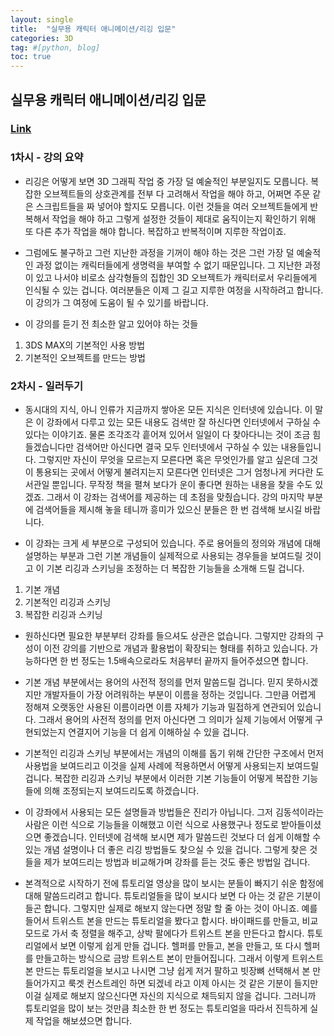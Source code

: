 ```yaml
---
layout: single
title:  "실무용 캐릭터 애니메이션/리깅 입문"
categories: 3D
tag: #[python, blog] 
toc: true
---
```


## 실무용 캐릭터 애니메이션/리깅 입문 
### [Link](https://coloso.co.kr/products/gameanimationrigging-class)
### 1차시 - 강의 요약

- 리깅은 어떻게 보면 3D 그래픽 작업 중 가장 덜 예술적인 부분일지도 모릅니다. 복잡한 오브젝트들의 상호관계를 전부 다 고려해서 작업을 해야 하고, 어쩌면 주문 같은 스크립트들을 짜 넣어야 할지도 모릅니다. 이런 것들을 여러 오브젝트들에게 반복해서 작업을 해야 하고 그렇게 설정한 것들이 제대로 움직이는지 확인하기 위해 또 다른 추가 작업을 해야 합니다. 복잡하고 반복적이며 지루한 작업이죠. 

- 그럼에도 불구하고 그런 지난한 과정을 기꺼이 해야 하는 것은 그런 가장 덜 예술적인 과정 없이는 캐릭터들에게 생명력을 부여할 수 없기 때문입니다. 그 지난한 과정이 있고 나서야 비로소 삼각형들의 집합인 3D 오브젝트가 캐릭터로서 우리들에게 인식될 수 있는 겁니다. 여러분들은 이제 그 길고 지루한 여정을 시작하려고 합니다. 이 강의가 그 여정에 도움이 될 수 있기를 바랍니다.   

- 이 강의를 듣기 전 최소한 알고 있어야 하는 것들   
1) 3DS MAX의 기본적인 사용 방법   
2) 기본적인 오브젝트를 만드는 방법   

### 2차시 - 일러두기

- 동시대의 지식, 아니 인류가 지금까지 쌓아온 모든 지식은 인터넷에 있습니다. 이 말은 이 강좌에서 다루고 있는 모든 내용도 검색만 잘 하신다면 인터넷에서 구하실 수 있다는 이야기죠. 물론 조각조각 흩어져 있어서 일일이 다 찾아다니는 것이 조금 힘들겠습니다만 검색어만 아신다면 결국 모두 인터넷에서 구하실 수 있는 내용들입니다.   그렇지만 자신이 무엇을 모르는지 모른다면 혹은 무엇인가를 알고 싶은데 그것이 통용되는 곳에서 어떻게 불려지는지 모른다면 인터넷은 그거 엄청나게 커다란 도서관일 뿐입니다. 무작정 책을 펼쳐 보다가 운이 좋다면 원하는 내용을 찾을 수도 있겠죠.   그래서 이 강좌는 검색어를 제공하는 데 초점을 맞췄습니다. 강의 마지막 부분에 검색어들을 제시해 놓을 테니까 흥미가 있으신 분들은 한 번 검색해 보시길 바랍니다.

- 이 강좌는 크게 세 부분으로 구성되어 있습니다. 주로 용어들의 정의와 개념에 대해 설명하는 부분과 그런 기본 개념들이 실제적으로 사용되는 경우들을 보여드릴 것이고 이 기본 리깅과 스키닝을 조정하는 더 복잡한 기능들을 소개해 드릴 겁니다.   
1) 기본 개념   
2) 기본적인 리깅과 스키닝   
3) 복잡한 리깅과 스키닝   

- 원하신다면 필요한 부분부터 강좌를 들으셔도 상관은 없습니다. 그렇지만 강좌의 구성이 이전 강의를 기반으로 개념과 활용법이 확장되는 형태를 취하고 있습니다. 가능하다면 한 번 정도는 1.5배속으로라도 처음부터 끝까지 들어주셨으면 합니다.

- 기본 개념 부분에서는 용어의 사전적 정의를 먼저 말씀드릴 겁니다. 믿지 못하시겠지만 개발자들이 가장 어려워하는 부분이 이름을 정하는 것입니다. 그만큼 어렵게 정해져 오랫동안 사용된 이름이라면 이름 자체가 기능과 밀접하게 연관되어 있습니다.   그래서 용어의 사전적 정의를 먼저 아신다면 그 의미가 실제 기능에서 어떻게 구현되었는지 연결지어 기능을 더 쉽게 이해하실 수 있을 겁니다.

- 기본적인 리깅과 스키닝 부분에서는 개념의 이해를 돕기 위해 간단한 구조에서 먼저 사용법을 보여드리고 이것을 실제 사례에 적용하면서 어떻게 사용되는지 보여드릴 겁니다. 복잡한 리깅과 스키닝 부분에서 이러한 기본 기능들이 어떻게 복잡한 기능들에 의해 조정되는지 보여드리도록 하겠습니다. 

- 이 강좌에서 사용되는 모든 설명들과 방법들은 진리가 아닙니다. 그저 김동석이라는 사람은 이런 식으로 기능들을 이해했고 이런 식으로 사용했구나 정도로 받아들이셨으면 좋겠습니다. 인터넷에 검색해 보시면 제가 말씀드린 것보다 더 쉽게 이해할 수 있는 개념 설명이나 더 좋은 리깅 방법들도 찾으실 수 있을 겁니다. 그렇게 찾은 것들을 제가 보여드리는 방법과 비교해가며 강좌를 듣는 것도 좋은 방법일 겁니다. 

- 본격적으로 시작하기 전에 튜토리얼 영상을 많이 보시는 분들이 빠지기 쉬운 함정에 대해 말씀드리려고 합니다. 튜토리얼들을 많이 보시다 보면 다 아는 것 같은 기분이 들곤 합니다. 그렇지만 실제로 해보지 않는다면 정말 할 줄 아는 것이 아니죠.   예를 들어서 트위스트 본을 만드는 튜토리얼을 봤다고 합시다. 바이패드를 만들고, 비교 모드로 가서 축 정렬을 해주고, 상박 팔에다가 트위스트 본을 만든다고 합시다. 튜토리얼에서 보면 이렇게 쉽게 만들 겁니다. 헬퍼를 만들고, 본을 만들고, 또 다시 헬퍼를 만들고하는 방식으로 금방 트위스트 본이 만들어집니다. 그래서 이렇게 트위스트 본 만드는 튜토리얼을 보시고 나시면 그냥 쉽게 저거 팔하고 빗장뼈 선택해서 본 만들어가지고 룩겟 컨스트레인 하면 되겠네 라고 이제 아시는 것 같은 기분이 들지만 이걸 실제로 해보지 않으신다면 자신의 지식으로 채득되지 않을 겁니다. 그러니까 튜토리얼을 많이 보는 것만큼 최소한 한 번 정도는 튜토리얼을 따라서 진득하게 실제 작업을 해보셨으면 합니다. 